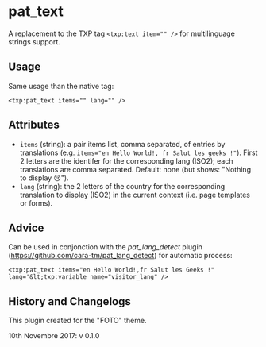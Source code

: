 # pat_text

A replacement to the TXP tag `<txp:text item="" />` for multilinguage strings support.

## Usage

Same usage than the native tag:

    <txp:pat_text items="" lang="" />
    
## Attributes

* `items` (string): a pair items list, comma separated, of entries by translations (e.g. `items="en Hello World!, fr Salut les geeks !"`). First 2 letters are the identifer for the corresponding lang (ISO2); each translations are comma separated. Default: none (but shows: "Nothing to display 😢").
* `lang` (string): the 2 letters of the country for the corresponding translation to display (ISO2) in the current context (i.e. page templates or forms).

## Advice

Can be used in conjonction with the *pat_lang_detect* plugin (https://github.com/cara-tm/pat_lang_detect) for automatic process:

    <txp:pat_text items="en Hello World!,fr Salut les Geeks !" lang='&lt;txp:variable name="visitor_lang" />

## History and Changelogs

This plugin created for the "FOTO" theme.

10th Novembre 2017: v 0.1.0
